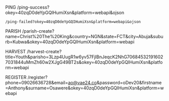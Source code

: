 PING
	/ping-success?okey=40zqD0deYpGQIHumiXsn&platform=webapi&ojson

	/ping-failed?okey=40zqD0deYpGQIHumiXsn&platform=webapi&ojson


PARISH
	/parish-create?name=Christ%20The%20King&country=NGN&state=FCT&city=Abuja&suburb=Kubwa&okey=40zqD0deYpGQIHumiXsn&platform=webapi

HARVEST
	/harvest-create?title=Youth&parisho=3Lzp4UugR1w6yv57FjlBnJeqcK2NhG706845321916027031844uMmZh60w2XJgG49BT2s&okey=40zqD0deYpGQIHumiXsn&platform=webapi


REGISTER
	/register?phone=09026636728&email=ao@vae24.co&password=oDev20&firstname=Anthony&surname=Osawere&okey=40zqD0deYpGQIHumiXsn&platform=webapi